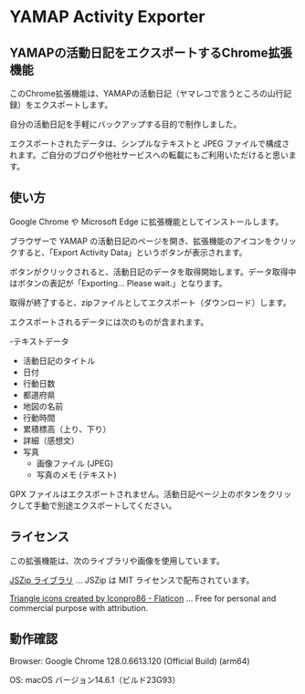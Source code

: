 # YAMAP Activity Exporter
## YAMAPの活動日記をエクスポートするChrome拡張機能

このChrome拡張機能は、YAMAPの活動日記（ヤマレコで言うところの山行記録）をエクスポートします。

自分の活動日記を手軽にバックアップする目的で制作しました。

エクスポートされたデータは、シンプルなテキストと JPEG ファイルで構成されます。ご自分のブログや他社サービスへの転載にもご利用いただけると思います。

## 使い方

Google Chrome や Microsoft Edge に拡張機能としてインストールします。

ブラウザーで YAMAP の活動日記のページを開き、拡張機能のアイコンをクリックすると、「Export Activity Data」というボタンが表示されます。

ボタンがクリックされると、活動日記のデータを取得開始します。データ取得中はボタンの表記が「Exporting... Please wait.」となります。

取得が終了すると、zipファイルとしてエクスポート（ダウンロード）します。

エクスポートされるデータには次のものが含まれます。

-テキストデータ
  - 活動日記のタイトル
  - 日付
  - 行動日数
  - 都道府県
  - 地図の名前
  - 行動時間
  - 累積標高（上り、下り）
  - 詳細（感想文）
- 写真
  - 画像ファイル (JPEG)
  - 写真のメモ (テキスト)

GPX ファイルはエクスポートされません。活動日記ページ上のボタンをクリックして手動で別途エクスポートしてください。

## ライセンス
この拡張機能は、次のライブラリや画像を使用しています。

[JSZip ライブラリ](https://stuk.github.io/jszip/ "JSZip") … JSZip は MIT ライセンスで配布されています。

[Triangle icons created by Iconpro86 - Flaticon](https://www.flaticon.com/free-icons/triangle "triangle icons") … Free for personal and commercial purpose with attribution.

## 動作確認
Browser: Google Chrome 128.0.6613.120 (Official Build) (arm64)

OS: macOS バージョン14.6.1（ビルド23G93）

